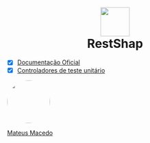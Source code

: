<h1 align="center">
<img src="https://api.nuget.org/v3-flatcontainer/restsharp/106.11.7/icon" width="67.5" height="67.5">
 <br>
 RestShap
</h1>

- [x] [Documentação Oficial](https://www.nuget.org/packages/RestSharp)
- [x] [Controladores de teste unitário](https://docs.microsoft.com/pt-br/aspnet/web-api/overview/testing-and-debugging/unit-testing-controllers-in-web-api) 

<a href="https://www.linkedin.com/in/mateus-macedo-937a32163/">
 <img style="border-radius:50%" width="100px; "src="https://avatars.githubusercontent.com/u/63172367?s=460&u=11fd26ea8a7f5663d7707d7ef254e4f8bfca1b05&v=4"/>
 <p>Mateus Macedo</p>
</a>
